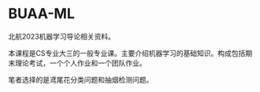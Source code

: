 # BUAA-ML
北航2023机器学习导论相关资料。

本课程是CS专业大三的一般专业课。主要介绍机器学习的基础知识。构成包括期末理论考试，一个个人作业和一个团队作业。

笔者选择的是鸢尾花分类问题和抽烟检测问题。


